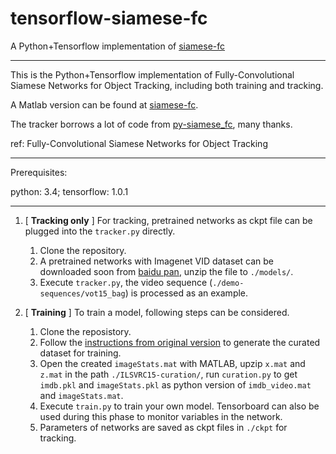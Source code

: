 # tensorflow-siamese-fc
A Python+Tensorflow implementation of [siamese-fc](https://github.com/bertinetto/siamese-fc)

- - - -
This is the Python+Tensorflow implementation of Fully-Convolutional Siamese Networks for Object Tracking, including both training and tracking.

A Matlab version can be found at [siamese-fc](https://github.com/bertinetto/siamese-fc).

The tracker borrows a lot of code from [py-siamese_fc](https://github.com/GreenKing/py-siamese_fc), many thanks.

ref: Fully-Convolutional Siamese Networks for Object Tracking
- - - -

Prerequisites:

python: 3.4; tensorflow: 1.0.1
- - - -

1. [ **Tracking only** ] For tracking, pretrained networks as ckpt file can be plugged into the `tracker.py` directly.
   1. Clone the repository.
   2. A pretrained networks with Imagenet VID dataset can be downloaded soon from [baidu pan](https://pan.baidu.com/s/1skCcuLZ), unzip the file to `./models/`.
   3. Execute `tracker.py`, the video sequence (`./demo-sequences/vot15_bag`) is processed as an example.
   
2. [ **Training** ] To train a model, following steps can be considered.
   1. Clone the reposistory.
   2. Follow the [instructions from original version](https://github.com/bertinetto/siamese-fc/tree/master/ILSVRC15-curation) to generate the curated dataset for training.
   3. Open the created `imageStats.mat` with MATLAB, upzip `x.mat` and `z.mat` in the path `./ILSVRC15-curation/`, run `curation.py` to get `imdb.pkl` and `imageStats.pkl` as python version of `imdb_video.mat` and `imageStats.mat`.
   4. Execute `train.py` to train your own model. Tensorboard can also be used during this phase to monitor variables in the network.
   5. Parameters of networks are saved as ckpt files in `./ckpt` for tracking.